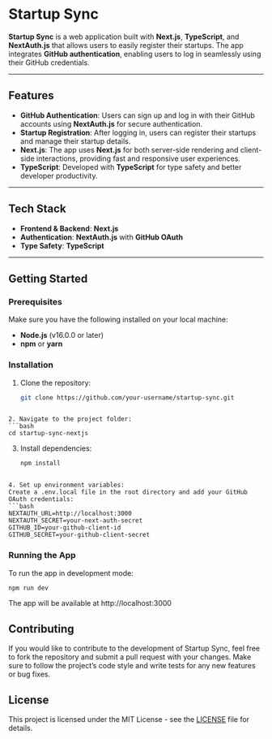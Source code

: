 # Startup Sync

**Startup Sync** is a web application built with **Next.js**, **TypeScript**, and **NextAuth.js** that allows users to easily register their startups. The app integrates **GitHub authentication**, enabling users to log in seamlessly using their GitHub credentials.

---

## Features

- **GitHub Authentication**: Users can sign up and log in with their GitHub accounts using **NextAuth.js** for secure authentication.
- **Startup Registration**: After logging in, users can register their startups and manage their startup details.
- **Next.js**: The app uses **Next.js** for both server-side rendering and client-side interactions, providing fast and responsive user experiences.
- **TypeScript**: Developed with **TypeScript** for type safety and better developer productivity.

---

## Tech Stack

- **Frontend & Backend**: **Next.js**
- **Authentication**: **NextAuth.js** with **GitHub OAuth**
- **Type Safety**: **TypeScript**

---

## Getting Started

### Prerequisites

Make sure you have the following installed on your local machine:

- **Node.js** (v16.0.0 or later)
- **npm** or **yarn**

### Installation

1. Clone the repository:
   ```bash
   git clone https://github.com/your-username/startup-sync.git
```

2. Navigate to the project folder:
```bash
cd startup-sync-nextjs
```

3. Install dependencies:
   ```bash
   npm install
```

4. Set up environment variables:
Create a .env.local file in the root directory and add your GitHub OAuth credentials:
```bash
NEXTAUTH_URL=http://localhost:3000
NEXTAUTH_SECRET=your-next-auth-secret
GITHUB_ID=your-github-client-id
GITHUB_SECRET=your-github-client-secret
```

### Running the App
To run the app in development mode:
```bash
npm run dev
```

The app will be available at http://localhost:3000

## Contributing
If you would like to contribute to the development of Startup Sync, feel free to fork the repository and submit a pull request with your changes. Make sure to follow the project’s code style and write tests for any new features or bug fixes.

## License

This project is licensed under the MIT License - see the [LICENSE](LICENSE) file for details.
